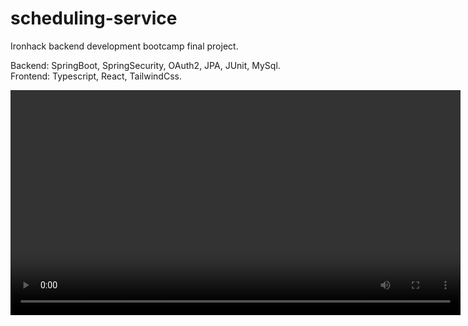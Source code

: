 # scheduling-service

Ironhack backend development bootcamp final project.

Backend: SpringBoot, SpringSecurity, OAuth2, JPA, JUnit, MySql.<br>
Frontend: Typescript, React, TailwindCss.

<video width = 720 src = "./other/demo.mp4"/>

Class Diagram:
<img src="./other/UML.jpg" style="margin-top:15px;">

Overview:

<img src="./other/light_phone.png" style="margin-top:20px;">
<img src="./other/light_desktop.png" style="margin-top:20px;">
<img src="./other/login_phone.png" style="margin-top:20px;">
<img src="./other/dark_desktop.png" style="margin-top:20px;">
